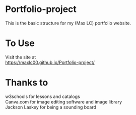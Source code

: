 # Portfolio-project
This is the basic structure for my (Max LC) portfolio website.
# To Use
Visit the site at  
https://maxlc00.github.io/Portfolio-project/
# Thanks to
w3schools for lessons and catalogs  
Canva.com for image editing software and image library  
Jackson Laskey for being a sounding board